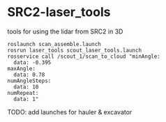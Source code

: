 
# SRC2-laser_tools
tools for using the lidar from SRC2 in 3D
```
roslaunch scan_assemble.launch 
rosrun laser_tools scout_laser_tools.launch
rosservice call /scout_1/scan_to_cloud "minAngle:
  data: -0.395
maxAngle:
  data: 0.78
numAngleSteps:
  data: 10
numRepeat:
  data: 1" 

```

TODO: add launches for hauler & excavator
